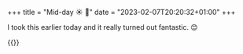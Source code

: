 +++
title = "Mid-day ☀️ 📸"
date = "2023-02-07T20:20:32+01:00"
+++

I took this earlier today and it really turned out fantastic. 😊

{{<fig
  src="photo@2x.png"
  alt="A photo of an entranceway, with mailboxes to the right, stairs to the left, and some bicycles leaning against the sides, with the sun beaming in with a little lens flare" />}}
